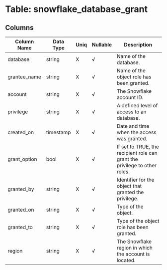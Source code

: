 # Table: snowflake_database_grant

## Columns 

|  Column Name   |  Data Type  | Uniq | Nullable | Description | 
|  ----  | ----  | ----  | ----  | ---- | 
| database | string | X | √ | Name of the database. | 
| grantee_name | string | X | √ | Name of the object role has been granted. | 
| account | string | X | √ | The Snowflake account ID. | 
| privilege | string | X | √ | A defined level of access to an database. | 
| created_on | timestamp | X | √ | Date and time when the access was granted. | 
| grant_option | bool | X | √ | If set to TRUE, the recipient role can grant the privilege to other roles. | 
| granted_by | string | X | √ | Identifier for the object that granted the privilege. | 
| granted_on | string | X | √ | Type of the object. | 
| granted_to | string | X | √ | Type of the object role has been granted. | 
| region | string | X | √ | The Snowflake region in which the account is located. | 


